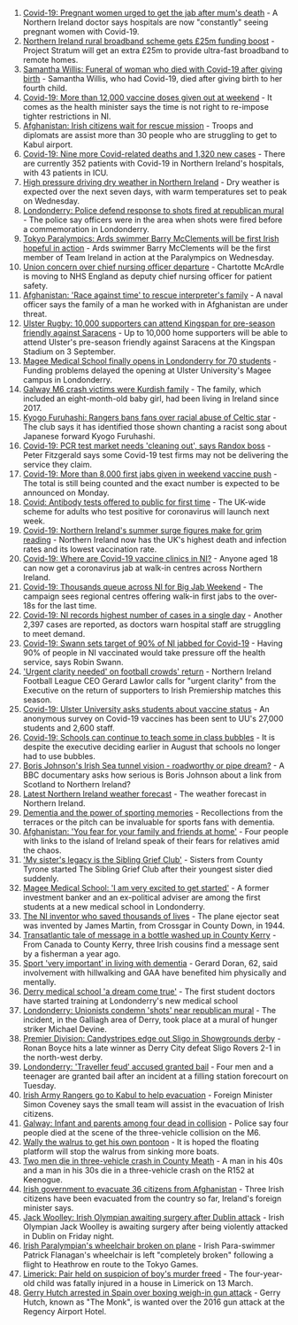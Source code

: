 1. [Covid-19: Pregnant women urged to get the jab after mum's death](https://www.bbc.co.uk/news/uk-northern-ireland-58314388) - A Northern Ireland doctor says hospitals are now "constantly" seeing pregnant women with Covid-19.
2. [Northern Ireland rural broadband scheme gets £25m funding boost](https://www.bbc.co.uk/news/uk-northern-ireland-58311086) - Project Stratum will get an extra £25m to provide ultra-fast broadband to remote homes.
3. [Samantha Willis: Funeral of woman who died with Covid-19 after giving birth](https://www.bbc.co.uk/news/uk-northern-ireland-58309750) - Samantha Willis, who had Covid-19, died after giving birth to her fourth child.
4. [Covid-19: More than 12,000 vaccine doses given out at weekend](https://www.bbc.co.uk/news/uk-northern-ireland-58300969) - It comes as the health minister says the time is not right to re-impose tighter restrictions in NI.
5. [Afghanistan: Irish citizens wait for rescue mission](https://www.bbc.co.uk/news/world-europe-58314977) - Troops and diplomats are assist more than 30 people who are struggling to get to Kabul airport.
6. [Covid-19: Nine more Covid-related deaths and 1,320 new cases](https://www.bbc.co.uk/news/uk-northern-ireland-58308422) - There are currently 352 patients with Covid-19 in Northern Ireland's hospitals, with 43 patients in ICU.
7. [High pressure driving dry weather in Northern Ireland](https://www.bbc.co.uk/news/uk-northern-ireland-58315590) - Dry weather is expected over the next seven days, with warm temperatures set to peak on Wednesday.
8. [Londonderry: Police defend response to shots fired at republican mural](https://www.bbc.co.uk/news/uk-northern-ireland-foyle-west-58308370) - The police say officers were in the area when shots were fired before a commemoration in Londonderry.
9. [Tokyo Paralympics: Ards swimmer Barry McClements will be first Irish hopeful in action](https://www.bbc.co.uk/sport/disability-sport/58308258) - Ards swimmer Barry McClements will be the first member of Team Ireland in action at the Paralympics on Wednesday.
10. [Union concern over chief nursing officer departure](https://www.bbc.co.uk/news/uk-northern-ireland-58304363) - Chartotte McArdle is moving to NHS England as deputy chief nursing officer for patient safety.
11. [Afghanistan: 'Race against time' to rescue interpreter's family](https://www.bbc.co.uk/news/uk-northern-ireland-58303222) - A naval officer says the family of a man he worked with in Afghanistan are under threat.
12. [Ulster Rugby: 10,000 supporters can attend Kingspan for pre-season friendly against Saracens](https://www.bbc.co.uk/sport/rugby-union/58307092) - Up to 10,000 home supporters will be able to attend Ulster's pre-season friendly against Saracens at the Kingspan Stadium on 3 September.
13. [Magee Medical School finally opens in Londonderry for 70 students](https://www.bbc.co.uk/news/uk-northern-ireland-58300292) - Funding problems delayed the opening at Ulster University's Magee campus in Londonderry.
14. [Galway M6 crash victims were Kurdish family](https://www.bbc.co.uk/news/world-europe-58304362) - The family, which included an eight-month-old baby girl, had been living in Ireland since 2017.
15. [Kyogo Furuhashi: Rangers bans fans over racial abuse of Celtic star](https://www.bbc.co.uk/news/uk-scotland-glasgow-west-58300455) - The club says it has identified those shown chanting a racist song about Japanese forward Kyogo Furuhashi.
16. [Covid-19: PCR test market needs 'cleaning out', says Randox boss](https://www.bbc.co.uk/news/uk-northern-ireland-58298467) - Peter Fitzgerald says some Covid-19 test firms may not be delivering the service they claim.
17. [Covid-19: More than 8,000 first jabs given in weekend vaccine push](https://www.bbc.co.uk/news/uk-northern-ireland-58294894) - The total is still being counted and the exact number is expected to be announced on Monday.
18. [Covid: Antibody tests offered to public for first time](https://www.bbc.co.uk/news/uk-58293249) - The UK-wide scheme for adults who test positive for coronavirus will launch next week.
19. [Covid-19: Northern Ireland's summer surge figures make for grim reading](https://www.bbc.co.uk/news/uk-northern-ireland-58286351) - Northern Ireland now has the UK's highest death and infection rates and its lowest vaccination rate.
20. [Covid-19: Where are Covid-19 vaccine clinics in NI?](https://www.bbc.co.uk/news/uk-northern-ireland-57863840) - Anyone aged 18 can now get a coronavirus jab at walk-in centres across Northern Ireland.
21. [Covid-19: Thousands queue across NI for Big Jab Weekend](https://www.bbc.co.uk/news/uk-northern-ireland-58256976) - The campaign sees regional centres offering walk-in first jabs to the over-18s for the last time.
22. [Covid-19: NI records highest number of cases in a single day](https://www.bbc.co.uk/news/uk-northern-ireland-58278998) - Another 2,397 cases are reported, as doctors warn hospital staff are struggling to meet demand.
23. [Covid-19: Swann sets target of 90% of NI jabbed for Covid-19](https://www.bbc.co.uk/news/uk-northern-ireland-58269477) - Having 90% of people in NI vaccinated would take pressure off the health service, says Robin Swann.
24. ['Urgent clarity needed' on football crowds' return](https://www.bbc.co.uk/sport/football/58267160) - Northern Ireland Football League CEO Gerard Lawlor calls for "urgent clarity" from the Executive on the return of supporters to Irish Premiership matches this season.
25. [Covid-19: Ulster University asks students about vaccine status](https://www.bbc.co.uk/news/uk-northern-ireland-58261413) - An anonymous survey on Covid-19 vaccines has been sent to UU's 27,000 students and 2,600 staff.
26. [Covid-19: Schools can continue to teach some in class bubbles](https://www.bbc.co.uk/news/uk-northern-ireland-58262835) - It is despite the executive deciding earlier in August that schools no longer had to use bubbles.
27. [Boris Johnson's Irish Sea tunnel vision - roadworthy or pipe dream?](https://www.bbc.co.uk/news/uk-northern-ireland-58269437) - A BBC documentary asks how serious is Boris Johnson about a link from Scotland to Northern Ireland?
28. [Latest Northern Ireland weather forecast](https://www.bbc.co.uk/news/uk-northern-ireland-26018439) - The weather forecast in Northern Ireland.
29. [Dementia and the power of sporting memories](https://www.bbc.co.uk/news/uk-northern-ireland-57667387) - Recollections from the terraces or the pitch can be invaluable for sports fans with dementia.
30. [Afghanistan: 'You fear for your family and friends at home'](https://www.bbc.co.uk/news/uk-northern-ireland-58241343) - Four people with links to the island of Ireland speak of their fears for relatives amid the chaos.
31. ['My sister's legacy is the Sibling Grief Club'](https://www.bbc.co.uk/news/uk-northern-ireland-58175239) - Sisters from County Tyrone started The Sibling Grief Club after their youngest sister died suddenly.
32. [Magee Medical School: 'I am very excited to get started'](https://www.bbc.co.uk/news/uk-northern-ireland-58310001) - A former investment banker and an ex-political adviser are among the first students at a new medical school in Londonderry.
33. [The NI inventor who saved thousands of lives](https://www.bbc.co.uk/news/uk-northern-ireland-58274204) - The plane ejector seat was invented by James Martin, from Crossgar in County Down, in 1944.
34. [Transatlantic tale of message in a bottle washed up in County Kerry](https://www.bbc.co.uk/news/uk-northern-ireland-58281557) - From Canada to County Kerry, three Irish cousins find a message sent by a fisherman a year ago.
35. [Sport 'very important' in living with dementia](https://www.bbc.co.uk/news/uk-northern-ireland-58279336) - Gerard Doran, 62, said involvement with hillwalking and GAA have benefited him physically and mentally.
36. [Derry medical school 'a dream come true'](https://www.bbc.co.uk/news/uk-northern-ireland-foyle-west-58286006) - The first student doctors have started training at Londonderry's new medical school
37. [Londonderry: Unionists condemn 'shots' near republican mural](https://www.bbc.co.uk/news/uk-northern-ireland-58297142) - The incident, in the Galliagh area of Derry, took place at a mural of hunger striker Michael Devine.
38. [Premier Division: Candystripes edge out Sligo in Showgrounds derby](https://www.bbc.co.uk/sport/football/58295278) - Ronan Boyce hits a late winner as Derry City defeat Sligo Rovers 2-1 in the north-west derby.
39. [Londonderry: 'Traveller feud' accused granted bail](https://www.bbc.co.uk/news/uk-northern-ireland-foyle-west-58273879) - Four men and a teenager are granted bail after an incident at a filling station forecourt on Tuesday.
40. [Irish Army Rangers go to Kabul to help evacuation](https://www.bbc.co.uk/news/world-europe-58309751) - Foreign Minister Simon Coveney says the small team will assist in the evacuation of Irish citizens.
41. [Galway: Infant and parents among four dead in collision](https://www.bbc.co.uk/news/world-europe-58279482) - Police say four people died at the scene of the three-vehicle collision on the M6.
42. [Wally the walrus to get his own pontoon](https://www.bbc.co.uk/news/world-europe-58279480) - It is hoped the floating platform will stop the walrus from sinking more boats.
43. [Two men die in three-vehicle crash in County Meath](https://www.bbc.co.uk/news/world-europe-58272004) - A man in his 40s and a man in his 30s die in a three-vehicle crash on the R152 at Keenogue.
44. [Irish government to evacuate 36 citizens from Afghanistan](https://www.bbc.co.uk/news/world-europe-58269484) - Three Irish citizens have been evacuated from the country so far, Ireland's foreign minister says.
45. [Jack Woolley: Irish Olympian awaiting surgery after Dublin attack](https://www.bbc.co.uk/sport/taekwondo/58216169) - Irish Olympian Jack Woolley is awaiting surgery after being violently attacked in Dublin on Friday night.
46. [Irish Paralympian's wheelchair broken on plane](https://www.bbc.co.uk/sport/disability-sport/58214675) - Irish Para-swimmer Patrick Flanagan's wheelchair is left "completely broken" following a flight to Heathrow en route to the Tokyo Games.
47. [Limerick: Pair held on suspicion of boy's murder freed](https://www.bbc.co.uk/news/world-europe-58205640) - The four-year-old child was fatally injured in a house in Limerick on 13 March.
48. [Gerry Hutch arrested in Spain over boxing weigh-in gun attack](https://www.bbc.co.uk/news/world-europe-58195768) - Gerry Hutch, known as "The Monk", is wanted over the 2016 gun attack at the Regency Airport Hotel.
